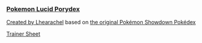 ### [Pokemon Lucid Porydex](https://pklucid.github.io/Pokemon-Lucid-Pokedex/)


[Created by Lhearachel](https://github.com/lhearachel/porydex) based on [the original Pokémon Showdown Pokédex](https://dex.pokemonshowdown.com)

[Trainer Sheet](https://pklucid.github.io/Pokemon-Lucid-Pokedex/src/resources.html)